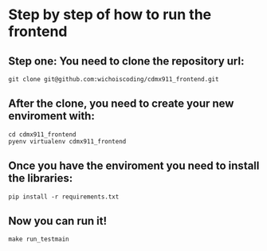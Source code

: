 # Step by step of how to run the frontend

## Step one: You need to clone the repository url:

```
git clone git@github.com:wichoiscoding/cdmx911_frontend.git
```

## After the clone, you need to create your new enviroment with:

```
cd cdmx911_frontend
pyenv virtualenv cdmx911_frontend
```

## Once you have the enviroment you need to install the libraries:

```
pip install -r requirements.txt
```

## Now you can run it!

```
make run_testmain
```

